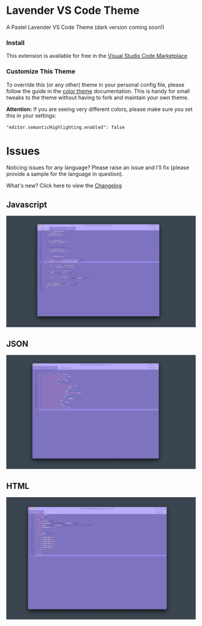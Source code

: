 # Lavender VS Code Theme

A Pastel Lavender VS Code Theme (dark version coming soon!)

### Install
This extension is available for free in the [Visual Studio Code Marketplace](https://marketplace.visualstudio.com/items?itemName=gbmyt.pastel-lavender-theme)

### Customize This Theme
To override this (or any other) theme in your personal config file, please follow the guide in the [color theme](https://code.visualstudio.com/api/extension-guides/color-theme) documentation. This is handy for small tweaks to the theme without having to fork and maintain your own theme.

**Attention:** If you are seeing very different colors, please make sure you set this in your settings:

```
"editor.semanticHighlighting.enabled": false
```

# Issues
Noticing issues for any language? Please raise an issue and I'll fix (please provide a sample for the language in question).

What's new?
Click here to view the [Changelog](https://github.com/gbmyt/lavender-vs-code-theme/blob/main/CHANGELOG.md)

## Javascript
![Javascript](/assets/javascript.png)

## JSON
![JSON](/assets/JSON.png)

## HTML
![HTML](/assets/html.png)